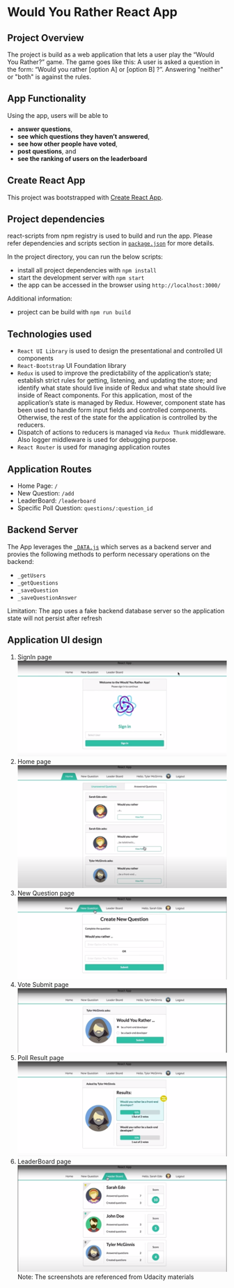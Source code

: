 # Would You Rather React App
## Project Overview
The project is build as a web application that lets a user play the “Would You Rather?” game. The game goes like this: A user is asked a question in the form: “Would you rather [option A] or [option B] ?”. Answering "neither" or "both" is against the rules.
## App Functionality
Using the app, users will be able to 
* **answer questions**, 
* **see which questions they haven’t answered**,
* **see how other people have voted**,
* **post questions**, and 
* **see the ranking of users on the leaderboard**

## Create React App
This project was bootstrapped with [Create React App](https://github.com/facebook/create-react-app).
## Project dependencies
react-scripts from npm registry is used to build and run the app.
Please refer dependencies and scripts section in [`package.json`](package.json) for more details.

In the project directory, you can run the below scripts:
* install all project dependencies with `npm install`
* start the development server with `npm start`
* the app can be accessed in the browser using `http://localhost:3000/`

Additional information:
* project can be build with `npm run build`
## Technologies used
* `React UI Library` is used to design the presentational and controlled UI components
* `React-Bootstrap` UI Foundation library
* `Redux` is used to improve the predictability of the application’s state; establish strict rules for getting, listening, and updating the store; and identify what state should live inside of Redux and what state should live inside of React components.
For this application, most of the application’s state is managed by Redux. However, component state has been used to handle form input fields and controlled components. Otherwise, the rest of the state for the application is controlled by the reducers.
* Dispatch of actions to reducers is managed via `Redux Thunk` middleware. Also logger middleware is used for debugging purpose.
* `React Router` is used for managing application routes

## Application Routes
* Home Page: `/`
* New Question: `/add`
* LeaderBoard: `/leaderboard`
* Specific Poll Question: `questions/:question_id`
## Backend Server

The App leverages the [`_DATA.js`](src/utils/_DATA.js) which serves as a backend server 
and provies the following methods to perform necessary operations on the backend:

* `_getUsers`
* `_getQuestions`
* `_saveQuestion`
* `_saveQuestionAnswer`

Limitation: The app uses a fake backend database server so the application state will 
not persist after refresh

## Application UI design
1. SignIn page
![App SignIn Page](mock_screen_layouts/SignIn.png "SignIn page")
2. Home page
![App Home Page](mock_screen_layouts/HomePage.png "Home page")
3. New Question page
![App New Question Page](mock_screen_layouts/CreateNewQuestion.png "NewQuestion page")
4. Vote Submit page
![App Vote Submit Page](mock_screen_layouts/SubmitAnswer.png "Vote Submit page")
5. Poll Result page
![App Poll Result Page](mock_screen_layouts/ViewPollResult.png "Poll Result page")
6. LeaderBoard page
![App LeaderBoard Page](mock_screen_layouts/LeaderBoard.png "LeaderBoard page")
Note: The screenshots are referenced from Udacity materials
